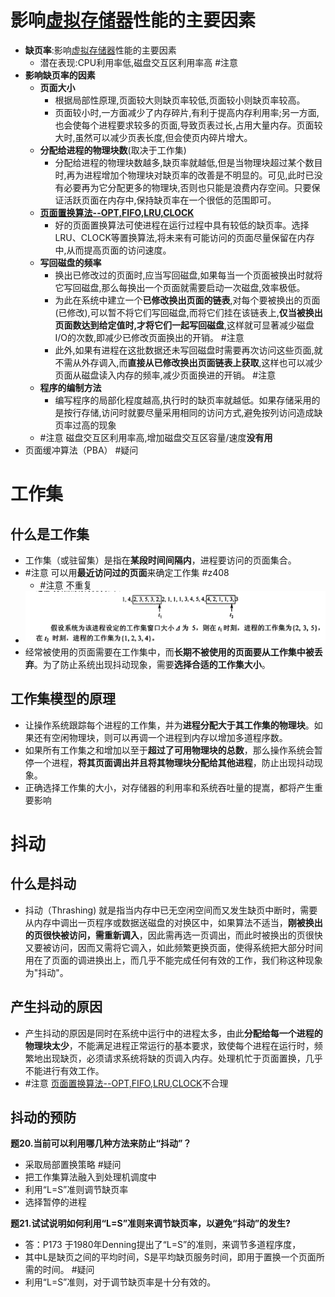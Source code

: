 # 影响[虚拟存储器](../计算机组成原理/虚拟存储器.md)性能的主要因素
- **缺页率**:影响[虚拟存储器](../计算机组成原理/虚拟存储器.md)性能的主要因素
	- 潜在表现:CPU利用率低,磁盘交互区利用率高 #注意
- **影响缺页率的因素**
	- **页面大小**
		- 根据局部性原理,页面较大则缺页率较低,页面较小则缺页率较高。
		- 页面较小时,一方面减少了内存碎片,有利于提高内存利用率;另一方面,也会使每个进程要求较多的页面,导致页表过长,占用大量内存。页面较大时,虽然可以减少页表长度,但会使页内碎片增大。
	- **分配给进程的物理块数**(取决于工作集)
		- 分配给进程的物理块数越多,缺页率就越低,但是当物理块超过某个数目时,再为进程增加个物理块对缺页率的改善是不明显的。可见,此时已没有必要再为它分配更多的物理块,否则也只能是浪费内存空间。只要保证活跃页面在内存中,保持缺页率在一个很低的范围即可。
	- **[页面置换算法--OPT,FIFO,LRU,CLOCK](页面置换算法--OPT,FIFO,LRU,CLOCK.md)**
		- 好的页面置换算法可使进程在运行过程中具有较低的缺页率。选择LRU、CLOCK等置换算法,将未来有可能访问的页面尽量保留在内存中,从而提高页面的访问速度。
	- **写回磁盘的频率**
		- 换出已修改过的页面时,应当写回磁盘,如果每当一个页面被换出时就将它写回磁盘,那么每换出一个页面就需要启动一次磁盘,效率极低。
		- 为此在系统中建立一个**已修改换出页面的链表**,对每个要被换出的页面(已修改),可以暂不将它们写回磁盘,而将它们挂在该链表上,**仅当被换出页面数达到给定值时,才将它们一起写回磁盘**,这样就可显著减少磁盘I/O的次数,即减少已修改页面换出的开销。 #注意
		- 此外,如果有进程在这批数据还未写回磁盘时需要再次访问这些页面,就不需从外存调入,而**直接从已修改换出页面链表上获取**,这样也可以减少页面从磁盘读入内存的频率,减少页面换进的开销。 #注意
	- **程序的编制方法**
		- 编写程序的局部化程度越高,执行时的缺页率就越低。如果存储采用的是按行存储,访问时就要尽量采用相同的访问方式,避免按列访问造成缺页率过高的现象
	- #注意 磁盘交互区利用率高,增加磁盘交互区容量/速度**没有用**
- 页面缓冲算法（PBA） #疑问
<!--SR:!2022-10-15,3,250-->

# 工作集
## 什么是工作集
- 工作集（或驻留集）是指在**某段时间间隔内**，进程要访问的页面集合。
- #注意 可以用**最近访问过的页面**来确定工作集 #z408 
	- #注意 不重复
- ![](attachments/Pasted%20image%2020220927220006.png)
- 经常被使用的页面需要在工作集中，而**长期不被使用的页面要从工作集中被丢弃**。为了防止系统出现抖动现象，需要**选择合适的工作集大小**。

## 工作集模型的原理
-  让操作系统跟踪每个进程的工作集，并为**进程分配大于其工作集的物理块**。如果还有空闲物理块，则可以再调一个进程到内存以增加多道程序数。
-  如果所有工作集之和增加以至于**超过了可用物理块的总数**，那么操作系统会暂停一个进程，**将其页面调出并且将其物理块分配给其他进程**，防止出现抖动现象。
- 正确选择工作集的大小，对存储器的利用率和系统吞吐量的提嵩，都将产生重要影响

# 抖动
## 什么是抖动
-   抖动（Thrashing) 就是指当内存中已无空闲空间而又发生缺页中断时，需要从内存中调出一页程序或数据送磁盘的对换区中，如果算法不适当，**刚被换出的页很快被访问，需重新调入**，因此需再选一页调出，而此时被换出的页很快又要被访问，因而又需将它调入，如此频繁更换页面，使得系统把大部分时间用在了页面的调进换出上，而几乎不能完成任何有效的工作，我们称这种现象为"抖动"。
## 产生抖动的原因
- 产生抖动的原因是同时在系统中运行中的进程太多，由此**分配给每一个进程的物理块太少**，不能满足进程正常运行的基本要求，致使每个进程在运行时，频繁地出现缺页，必须请求系统将缺的页调入内存。处理机忙于页面置换，几乎不能进行有效工作。
- #注意 [页面置换算法--OPT,FIFO,LRU,CLOCK](页面置换算法--OPT,FIFO,LRU,CLOCK.md)不合理
## 抖动的预防
**题20.当前可以利用哪几种方法来防止“抖动”？**

-   采取局部置换策略 #疑问
-   把工作集算法融入到处理机调度中
-   利用“L=S”准则调节缺页率
-   选择暂停的进程

**题21.试试说明如何利用“L=S”准则来调节缺页率，以避免“抖动”的发生?**

-   答：P173 于1980年Denning提出了“L=S”的准则，来调节多道程序度，
-   其中L是缺页之间的平均时间，S是平均缺页服务时间，即用于置换一个页面所需的时间。 #疑问
-   利用“L=S”准则，对于调节缺页率是十分有效的。